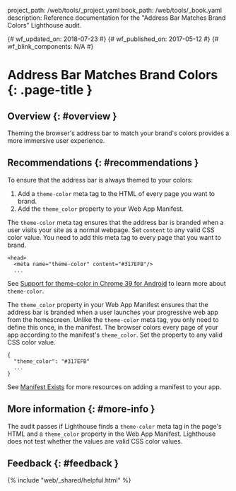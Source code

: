 project_path: /web/tools/_project.yaml book_path: /web/tools/_book.yaml description: Reference documentation for the "Address Bar Matches Brand Colors" Lighthouse audit.

{# wf_updated_on: 2018-07-23 #} {# wf_published_on: 2017-05-12 #} {# wf_blink_components: N/A #}

# Address Bar Matches Brand Colors {: .page-title }

## Overview {: #overview }

Theming the browser's address bar to match your brand's colors provides a more immersive user experience.

## Recommendations {: #recommendations }

To ensure that the address bar is always themed to your colors:

1. Add a `theme-color` meta tag to the HTML of every page you want to brand.
2. Add the `theme_color` property to your Web App Manifest.

The `theme-color` meta tag ensures that the address bar is branded when a user visits your site as a normal webpage. Set `content` to any valid CSS color value. You need to add this meta tag to every page that you want to brand.

    <head>
      <meta name="theme-color" content="#317EFB"/>
      ...
    

See [Support for theme-color in Chrome 39 for Android](/web/updates/2014/11/Support-for-theme-color-in-Chrome-39-for-Android) to learn more about `theme-color`.

The `theme_color` property in your Web App Manifest ensures that the address bar is branded when a user launches your progressive web app from the homescreen. Unlike the `theme-color` meta tag, you only need to define this once, in the manifest. The browser colors every page of your app according to the manifest's `theme_color`. Set the property to any valid CSS color value.

    {
      "theme_color": "#317EFB"
      ...
    }
    

See [Manifest Exists](manifest-exists#recommendations) for more resources on adding a manifest to your app.

## More information {: #more-info }

The audit passes if Lighthouse finds a `theme-color` meta tag in the page's HTML and a `theme_color` property in the Web App Manifest. Lighthouse does not test whether the values are valid CSS color values.

## Feedback {: #feedback }

{% include "web/_shared/helpful.html" %}